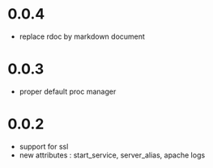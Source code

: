 # 0.0.4
- replace rdoc by markdown document

# 0.0.3
- proper default proc manager

# 0.0.2
- support for ssl
- new attributes : start_service, server_alias, apache logs


